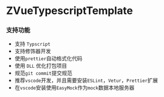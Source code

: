 # ZVueTypescriptTemplate

### 支持功能

- 支持 `Typscript`
- 支持修饰器开发
- 使用`prettier`自动格式化代码
- 使用 `DLL` 优化打包项目
- 规范`git commit`提交规范
- 推荐`vscode`开发，并且需要安装`ESLint`，`Vetur`，`Prettier`扩展
- 在`vscode`安装使用`EasyMock`作为`mock`数据本地服务器
